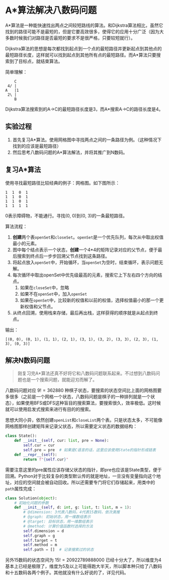 # A*算法解决八数码问题
A*算法是一种能快速找出两点之间较短路线的算法。和Dijkstra算法相比，虽然它找到的路径可能不是最短的，但是它要高效很多，使得它的应用十分广泛（因为大多数时候我们对路径是否最短的要求不是很严格，只要较短就行）。

Dijkstra算法的思想是每次都找到起点到一个点的最短路径并更新起点到其他点的最短路径长度，这样就可以找到起点到其他所有点的最短路径。而A*算法只要搜索到了目标点，就结束算法。

简单理解：
```
    C
 4/ |
A   |1
 2\ |
    B
```
Dijkstra算法搜索到的A->C的最短路径长度是3，而A*搜索A->C的路径长度是4。

## 实验过程
1. 首先复习A*算法。使用网格图中寻找两点之间的一条路径为例。（这种情况下找到的应该是最短路径）
2. 然后思考八数码问题的A*算法解法，并将其推广到N数码。

## 复习A*算法
使用寻找最短路径比较经典的例子：网格图。如下图所示：

```
1  1  0  1
1  1  0  1
1  1  0  1
1  1  1  1
```
0表示障碍物，不能通行。寻找(0, 0)到(0, 3)的一条最短路径。

算法流程：
1. **创建**两个表`openSet`和`closeSet`。`openSet`是一个优先队列，每次从中取出权值最小的元素。
2. 图中每个结点表示一个状态，**创建**一个4*4的矩阵记录对应的父节点，便于最后搜索到终点后一步步回溯父节点找到这条路径。
3. 将起点放入`openSet`中，开始循环，当`openSet`为空时，结束循环，表示问题无解。
4. 每次循环中取出openSet中优先级最高的元素，搜索它上下左右四个方向的结点。
   1. 如果在`closeSet`中，忽略
   2. 如果不在`openSet`中，加入`openSet`
   3. 如果在`openSet`中，比较新的权值和以前的权值，选择权值最小的那一个更新权值和父节点。
5. 从终点回溯，使用栈来存储，最后再出栈，这样获得的顺序就是从起点到终点。

输出：
```
[(0, 0), (0, 1), (1, 1), (2, 1), (3, 1), (3, 2), (3, 3), (2, 3), (1, 3), (0, 3)]
```

## 解决N数码问题

> 刚复习完A*算法还真不好将它和八数码问题联系起来。不过想到八数码问题也是一个搜索问题，就能迎刃而解了。

八数码问题对应 $9!=362880$ 种棋子状态，要搜索的状态空间比上面的网格图要多很多（之前是一个网格一个状态，八数码问题是棋子的一种排列就是一个状态），如果使用BFS或DFS这种盲目的搜索算法，要搜索很久，效率极低。这时候就可以使用启发式搜索来进行有目的的搜索。

思想大同小异，依然创建`openList`和`closeList`两个表。只是状态太多，不可能像网格图那样创建矩阵来记录父状态，所以需要定义状态的数据结构：
```python
class State():
    def __init__(self, cur: list, pre = None):
        self.cur = cur
        self.pre = pre  # 如果是C语言的话，这里应该使用State的指针形成链表
    def __repr__(self):
        return f"{self.cur}"
```

需要注意这里的pre属性应该存储父状态的指针，即pre也应该是State类型，便于回溯。Python对于比较复杂的类型默认传的就是地址，一旦没有变量指向这个地址，对应的空间就会被自动回收。所以还需要专门将它们存储起来，用类中的`path`属性完成：
```python
class Solution(object):
    # 初始化问题的参数
    def __init__(self, d: int, g: list, t: list, m = 1):
        # @dimension: 3代表八数码，4代表15数码，依次类推
        # @graph: 初始状态，用一维数组表示
        # @target: 目标状态，用一维数组表示
        # @method: 计算价值函数时选择的方法
        self.dimension = d
        self.graph = g
        self.target = t
        self.method = m
        self.path = []  # 记录搜索过的状态
```

另外15数码的状态空间为 $15!=20922789888000$ 已经十分大了，所以维度为4基本上已经是极限了，维度为5及以上可能得跑大半天，所以脚本种只给了八数码和十五数码各两个例子。其他就没有什么好说的了，详见代码。